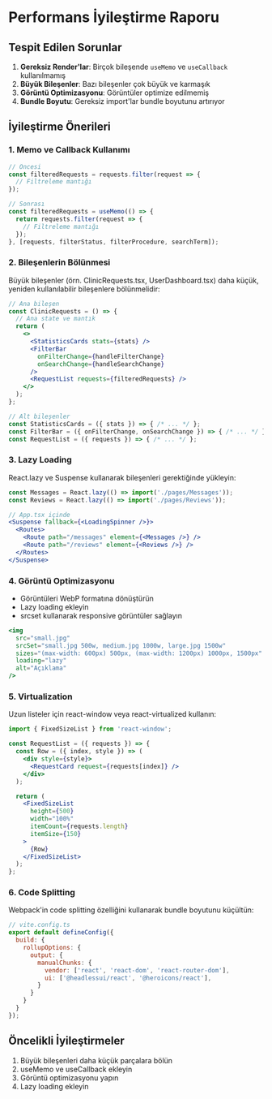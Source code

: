 # Performans İyileştirme Raporu

## Tespit Edilen Sorunlar

1. **Gereksiz Render'lar**: Birçok bileşende `useMemo` ve `useCallback` kullanılmamış
2. **Büyük Bileşenler**: Bazı bileşenler çok büyük ve karmaşık
3. **Görüntü Optimizasyonu**: Görüntüler optimize edilmemiş
4. **Bundle Boyutu**: Gereksiz import'lar bundle boyutunu artırıyor

## İyileştirme Önerileri

### 1. Memo ve Callback Kullanımı

```jsx
// Öncesi
const filteredRequests = requests.filter(request => {
  // Filtreleme mantığı
});

// Sonrası
const filteredRequests = useMemo(() => {
  return requests.filter(request => {
    // Filtreleme mantığı
  });
}, [requests, filterStatus, filterProcedure, searchTerm]);
```

### 2. Bileşenlerin Bölünmesi

Büyük bileşenler (örn. ClinicRequests.tsx, UserDashboard.tsx) daha küçük, yeniden kullanılabilir bileşenlere bölünmelidir:

```jsx
// Ana bileşen
const ClinicRequests = () => {
  // Ana state ve mantık
  return (
    <>
      <StatisticsCards stats={stats} />
      <FilterBar 
        onFilterChange={handleFilterChange} 
        onSearchChange={handleSearchChange} 
      />
      <RequestList requests={filteredRequests} />
    </>
  );
};

// Alt bileşenler
const StatisticsCards = ({ stats }) => { /* ... */ };
const FilterBar = ({ onFilterChange, onSearchChange }) => { /* ... */ };
const RequestList = ({ requests }) => { /* ... */ };
```

### 3. Lazy Loading

React.lazy ve Suspense kullanarak bileşenleri gerektiğinde yükleyin:

```jsx
const Messages = React.lazy(() => import('./pages/Messages'));
const Reviews = React.lazy(() => import('./pages/Reviews'));

// App.tsx içinde
<Suspense fallback={<LoadingSpinner />}>
  <Routes>
    <Route path="/messages" element={<Messages />} />
    <Route path="/reviews" element={<Reviews />} />
  </Routes>
</Suspense>
```

### 4. Görüntü Optimizasyonu

- Görüntüleri WebP formatına dönüştürün
- Lazy loading ekleyin
- srcset kullanarak responsive görüntüler sağlayın

```jsx
<img 
  src="small.jpg" 
  srcSet="small.jpg 500w, medium.jpg 1000w, large.jpg 1500w" 
  sizes="(max-width: 600px) 500px, (max-width: 1200px) 1000px, 1500px" 
  loading="lazy" 
  alt="Açıklama" 
/>
```

### 5. Virtualization

Uzun listeler için react-window veya react-virtualized kullanın:

```jsx
import { FixedSizeList } from 'react-window';

const RequestList = ({ requests }) => {
  const Row = ({ index, style }) => (
    <div style={style}>
      <RequestCard request={requests[index]} />
    </div>
  );

  return (
    <FixedSizeList
      height={500}
      width="100%"
      itemCount={requests.length}
      itemSize={150}
    >
      {Row}
    </FixedSizeList>
  );
};
```

### 6. Code Splitting

Webpack'in code splitting özelliğini kullanarak bundle boyutunu küçültün:

```js
// vite.config.ts
export default defineConfig({
  build: {
    rollupOptions: {
      output: {
        manualChunks: {
          vendor: ['react', 'react-dom', 'react-router-dom'],
          ui: ['@headlessui/react', '@heroicons/react'],
        }
      }
    }
  }
});
```

## Öncelikli İyileştirmeler

1. Büyük bileşenleri daha küçük parçalara bölün
2. useMemo ve useCallback ekleyin
3. Görüntü optimizasyonu yapın
4. Lazy loading ekleyin